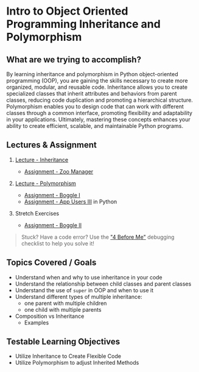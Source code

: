 # Intro to Object Oriented Programming Inheritance and Polymorphism

## What are we trying to accomplish?

By learning inheritance and polymorphism in Python object-oriented programming (OOP), you are gaining the skills necessary to create more organized, modular, and reusable code. Inheritance allows you to create specialized classes that inherit attributes and behaviors from parent classes, reducing code duplication and promoting a hierarchical structure. Polymorphism enables you to design code that can work with different classes through a common interface, promoting flexibility and adaptability in your applications. Ultimately, mastering these concepts enhances your ability to create efficient, scalable, and maintainable Python programs.

## Lectures & Assignment

1. [Lecture - Inheritance](./1-oop-inheritance.md)

    - [Assignment - Zoo Manager](https://github.com/Code-Platoon-Assignments/oop-zoo.git)

2. [Lecture - Polymorphism](./2-oop-polymorphism.md)

    - [Assignment - Boggle I](https://github.com/Code-Platoon-Assignments/oop-boggle-i.git)
    - [Assignment - App Users III](https://github.com/Code-Platoon-Assignments/oop-app-users-iii.git) in Python

3. Stretch Exercises

    - [Assignment - Boggle II](https://github.com/Code-Platoon-Assignments/oop-boggle-ii.git)

> Stuck? Have a code error? Use the ["4 Before Me"](https://docs.google.com/document/d/1nseOs5oabYBKNHfwJZNAR7GlU0zkZxNagsw63AD7XV0/edit) debugging checklist to help you solve it!

## Topics Covered / Goals

- Understand when and why to use inheritance in your code
- Understand the relationship between child classes and parent classes
- Understand the use of `super` in OOP and when to use it
- Understand different types of multiple inheritance:
  - one parent with multiple children
  - one child with multiple parents
- Composition vs Inheritance
  - Examples

## Testable Learning Objectives

- Utilize Inheritance to Create Flexible Code
- Utilize Polymorphism to adjust Inherited Methods
